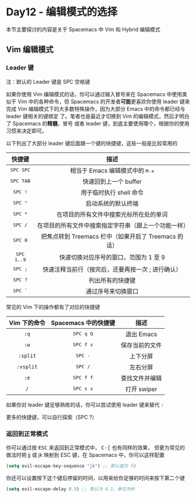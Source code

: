 # Day12 - 编辑模式的选择

本节主要探讨的内容是关于 Spacemacs 中 Vim 和 Hybrid 编辑模式

## Vim 编辑模式

### Leader 键 

注：默认的 Leader 键是 SPC 空格键

如果你使用 Vim 编辑模式的话，你可以通过输入冒号来在 Spacemacs 中使用类似于 Vim
中的各种命令，但 Spacemacs 的开发者**可能**更喜欢你使用 leader 键来完成 Vim
编辑模式下的大多数特殊操作，因为大部分 Emacs 中的命令都已经与 leader 键相关的键绑定
了。笔者也是最近才切换到 Vim 的编辑模式，然后才明白了 Spacemacs 的**精髓**，冒号
或者 leader 键，到底主要使用哪个，根据你的使用习惯来决定即可。

以下列出了大部分 leader 键后面跟一个键的快捷键，这些一般是比较常用的

| 快捷键              | 描述                                                 |
|:-------------------:|:----------------------------------------------------:|
| <kbd>SPC SPC</kbd>  | 相当于 Emacs 编辑模式中的 <kbd>M-x</kbd>             |
| <kbd>SPC TAB</kbd>  | 快速回到上一个 buffer                                |
| <kbd>SPC !</kbd>    | 用于临时执行 shell 命令                              |
| <kbd>SPC "</kbd>    | 启动系统的默认终端                                   |
| <kbd>SPC *</kbd>    | 在项目的所有文件中搜索光标所在处的单词               |
| <kbd>SPC /</kbd>    | 在项目的所有文件中搜索指定字符串（跟上一个功能一样） |
| <kbd>SPC 0</kbd>    | 把焦点转到 Treemacs 栏中（如果开启了 Treemacs 的话） |
| <kbd>SPC 1..9</kbd> | 快速切换对应序号的窗口，范围为 1 至 9                |
| <kbd>SPC ;</kbd>    | 快速注释当前行（按完后，还要再按一次 ; 进行确认）    |
| <kbd>SPC ?</kbd>    | 列出所有的快捷键                                     |
| <kbd>SPC `</kbd>    | 通过序号来切换窗口                                   |

常见的 Vim 下的操作都有了对应的快捷键

| Vim 下的命令 | Spacemacs 中的快捷键 | 描述           |
|:------------:|:--------------------:|:--------------:|
| `:q`         | <kbd>SPC q Q</kbd>   | 退出 Emacs     |
| `:w`         | <kbd>SPC f s</kbd>   | 保存当前的文件 |
| `:split`     | <kbd>SPC -</kbd>     | 上下分屏       |
| `:vsplit`    | <kbd>SPC /</kbd>     | 左右分屏       |
| `:e`         | <kbd>SPC f f</kbd>   | 查找文件并编辑 |
| `/`          | <kbd>SPC s s</kbd>   | 打开 swiper    |

如果你对 leader 键足够熟练的话，你可以尝试使用 leader 键来替代 `:`

更多的快捷键，可以自行探索（SPC ?）

### 返回到正常模式

你可以通过按 <kbd>ESC</kbd> 来返回到正常模式中， <kbd>C-[</kbd> 也有同样的效果，
但更为常见的做法时把 jj 或 jk 映射到 ESC 键，在 Spacemacs 中，你可以这样配置

```lisp
(setq evil-escape-key-sequence "jk") ;; 默认值为 fd
```

你还可以设置按下这个键后停留的时间，以用来给你足够的时间来按下第二个键

```lisp
(setq evil-escape-delay 0.5) ;; 默认为 0.1，单位为秒
```
